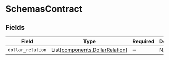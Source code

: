 # SchemasContract


## Fields

| Field                                                                    | Type                                                                     | Required                                                                 | Description                                                              |
| ------------------------------------------------------------------------ | ------------------------------------------------------------------------ | ------------------------------------------------------------------------ | ------------------------------------------------------------------------ |
| `dollar_relation`                                                        | List[[components.DollarRelation](../../models/shared/dollarrelation.md)] | :heavy_minus_sign:                                                       | N/A                                                                      |